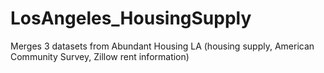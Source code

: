 # LosAngeles_HousingSupply
Merges 3 datasets from Abundant Housing LA (housing supply, American Community Survey, Zillow rent information)
